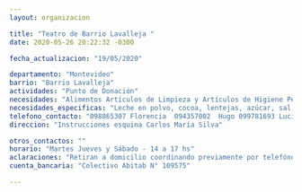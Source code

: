 ```yaml
---
layout: organizacion

title: "Teatro de Barrio Lavalleja "
date: 2020-05-26 20:22:32 -0300

fecha_actualizacion: "19/05/2020"

departamento: "Montevideo"
barrio: "Barrio Lavalleja"
actividades: "Punto de Donación"
necesidades: "Alimentos Artículos de Limpieza y Artículos de Higiene Personal"
necesidades_especificas: "Leche en polvo, cocoa, lentejas, azúcar, sal, carne, condimentos, polvo de hornear, pulpa de tomate, frutas, verduras, guantes, alcohol gel"
telefono_contacto: "098865307 Florencia  094357002  Hugo 099781693 Lucía (zona Centro)      "
direccion: "Instrucciones esquina Carlos María Silva"

otros_contactos: ""
horario: "Martes Jueves y Sábado - 14 a 17 hs"
aclaraciones: "Retiran a domicilio coordinando previamente por telefóno"
cuenta_bancaria: "Colectivo Abitab N° 109575"

---
```

